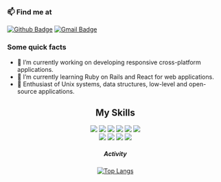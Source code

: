 ### 📫 Find me at
[![Github Badge](http://img.shields.io/badge/-Github-black?style=flat-square&logo=github&link=https://github.com/AlencarLH/)](https://github.com/AlencarLH/) 
[![Gmail Badge](https://img.shields.io/badge/-Gmail-d14836?style=flat-square&logo=Gmail&logoColor=white&link=mailto:luis19398@gmail.com)](mailto:luis19398@gmail.com)

### Some quick facts

<!--
**AlencarLH/AlencarLH** is a ✨ _special_ ✨ repository because its `README.md` (this file) appears on your GitHub profile.

Here are some ideas to get you started:
-->

- 🔭 I’m currently working on developing responsive cross-platform applications.
- 🧠 I’m currently learning Ruby on Rails and React for web applications.
- 🌌 Enthusiast of Unix systems, data structures, low-level and open-source applications.

<div>
   <h2 text align="center">My Skills</h2>
</div>

<div style="display: inline_block" align="center">
    <div style = "align-items: center;">
        <img src="https://img.shields.io/badge/C-00599C?style=for-the-badge&logo=c&logoColor=white">
        <img src="https://img.shields.io/badge/Java-ED8B00?style=for-the-badge&logo=java&logoColor=white">
        <img src="https://img.shields.io/badge/Kotlin-0095D5?&style=for-the-badge&logo=kotlin&logoColor=white">
        <img src="https://img.shields.io/badge/Python-3776AB?style=for-the-badge&logo=python&logoColor=white">
        <img src="https://img.shields.io/badge/Ruby-CC342D?logo=ruby&logoColor=fff&style=for-the-badge">
        <img src="https://img.shields.io/badge/Dart-0175C2?logo=dart&logoColor=fff&style=for-the-badge"> 
        </br>
        <img src="https://img.shields.io/badge/Flutter-02569B?logo=flutter&logoColor=fff&style=for-the-badge">
        <img src="https://img.shields.io/badge/MySQL-00000F?style=for-the-badge&logo=mysql&logoColor=white ">
        <img src="https://img.shields.io/badge/Android-3DDC84?style=for-the-badge&logo=android&logoColor=white">
        <img src="https://img.shields.io/badge/Linux-FCC624?style=for-the-badge&logo=linux&logoColor=black">
    </div>

##### Activity
[![Top Langs](https://github-readme-stats.vercel.app/api/top-langs/?username=AlencarLH&langs_count=6&&layout=compact&hide_progress=false&theme=dracula)](https://github.com/AlencarLH/github-readme-stats)

